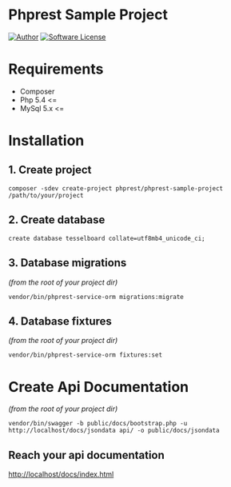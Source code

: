 # Phprest Sample Project

[![Author](http://img.shields.io/badge/author-@adammbalogh-blue.svg?style=flat-square)](https://twitter.com/adammbalogh)
[![Software License](https://img.shields.io/badge/license-MIT-blue.svg?style=flat-square)](LICENSE)

# Requirements

* Composer
* Php 5.4 <=
* MySql 5.x <=

# Installation

## 1. Create project

```cli
composer -sdev create-project phprest/phprest-sample-project /path/to/your/project
```

## 2. Create database

```cli
create database tesselboard collate=utf8mb4_unicode_ci;
```

## 3. Database migrations

*(from the root of your project dir)*

```cli
vendor/bin/phprest-service-orm migrations:migrate
```

## 4. Database fixtures

*(from the root of your project dir)*

```cli
vendor/bin/phprest-service-orm fixtures:set
```

# Create Api Documentation

*(from the root of your project dir)*

```cli
vendor/bin/swagger -b public/docs/bootstrap.php -u http://localhost/docs/jsondata api/ -o public/docs/jsondata
```

## Reach your api documentation

[http://localhost/docs/index.html](http://localhost/docs/index.html)
